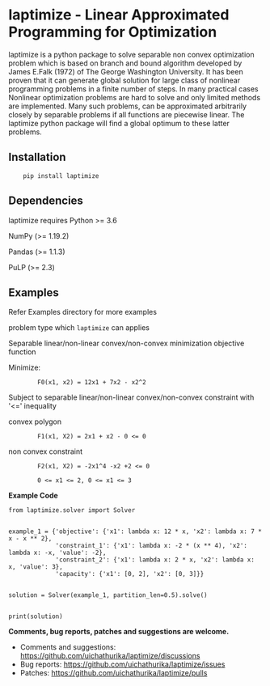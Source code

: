 laptimize - Linear Approximated Programming for Optimization
============================================================

laptimize is a python package to solve separable non convex optimization problem which is based on branch and bound algorithm developed by  James E.Falk (1972) of The
George Washington University. It has been proven that it can generate global solution for large class of nonlinear programming problems in a finite number of steps.
In many practical cases Nonlinear optimization problems are hard to solve and only limited methods are implemented. Many such problems, can be approximated arbitrarily closely by separable problems if all functions are piecewise linear. The laptimize python package will find a global optimum to these latter problems.

Installation
------------

        pip install laptimize



## Dependencies

laptimize requires Python >= 3.6

NumPy (>= 1.19.2)

Pandas (>= 1.1.3)

PuLP (>= 2.3)




Examples
--------

Refer Examples directory for more examples

problem type which `laptimize` can applies

Separable linear/non-linear convex/non-convex minimization objective function

Minimize:


            F0(x1, x2) = 12x1 + 7x2 - x2^2


Subject to separable linear/non-linear convex/non-convex constraint with '<=' inequality

convex polygon

            F1(x1, X2) = 2x1 + x2 - 0 <= 0            
            
non convex constraint

            F2(x1, X2) = -2x1^4 -x2 +2 <= 0
            
            0 <= x1 <= 2, 0 <= x1 <= 3  
            
**Example Code**

    from laptimize.solver import Solver
    

    example_1 = {'objective': {'x1': lambda x: 12 * x, 'x2': lambda x: 7 * x - x ** 2},
                 'constraint_1': {'x1': lambda x: -2 * (x ** 4), 'x2': lambda x: -x, 'value': -2},
                 'constraint_2': {'x1': lambda x: 2 * x, 'x2': lambda x: x, 'value': 3},
                 'capacity': {'x1': [0, 2], 'x2': [0, 3]}}

        
    solution = Solver(example_1, partition_len=0.5).solve()
    
    
    print(solution)
        
**Comments, bug reports, patches and suggestions are welcome.**

* Comments and suggestions: https://github.com/uichathurika/laptimize/discussions
* Bug reports: https://github.com/uichathurika/laptimize/issues
* Patches: https://github.com/uichathurika/laptimize/pulls
